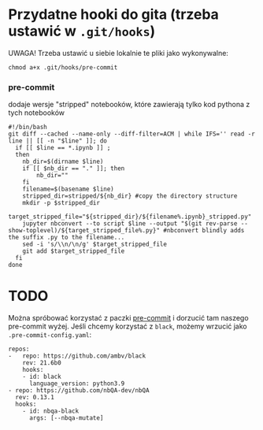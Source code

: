 # Przydatne hooki do gita (trzeba ustawić w `.git/hooks`)

UWAGA! Trzeba ustawić u siebie lokalnie te pliki jako wykonywalne:

```
chmod a+x .git/hooks/pre-commit
```

### pre-commit

dodaje wersje "stripped" notebooków, które zawierają tylko kod pythona z tych notebooków
```
#!/bin/bash
git diff --cached --name-only --diff-filter=ACM | while IFS='' read -r line || [[ -n "$line" ]]; do
  if [[ $line == *.ipynb ]] ;
  then
    nb_dir=$(dirname $line)
    if [[ $nb_dir == "." ]]; then
        nb_dir=""
    fi
    filename=$(basename $line)
    stripped_dir=stripped/${nb_dir} #copy the directory structure
    mkdir -p $stripped_dir
    target_stripped_file="${stripped_dir}/${filename%.ipynb}_stripped.py"
    jupyter nbconvert --to script $line --output "$(git rev-parse --show-toplevel)/${target_stripped_file%.py}" #nbconvert blindly adds the suffix .py to the filename...
    sed -i 's/\\n/\n/g' $target_stripped_file
    git add $target_stripped_file
  fi
done
```

# TODO

Można spróbować korzystać z paczki [pre-commit](https://pre-commit.com/) i dorzucić tam naszego pre-commit wyżej. Jeśli chcemy korzystać z `black`, możemy wrzucić jako `.pre-commit-config.yaml`:

```
repos:
-   repo: https://github.com/ambv/black
    rev: 21.6b0
    hooks:
    - id: black
      language_version: python3.9
- repo: https://github.com/nbQA-dev/nbQA
  rev: 0.13.1
  hooks:
    - id: nbqa-black
      args: [--nbqa-mutate]
```
